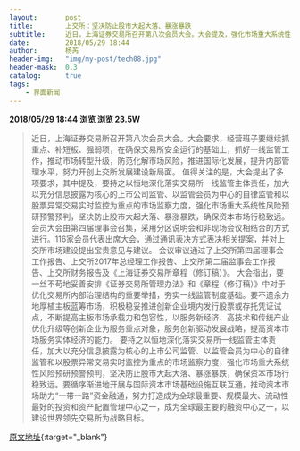 ```yaml
---
layout:       post
title:        上交所：坚决防止股市大起大落、暴涨暴跌
subtitle:     近日，上海证券交易所召开第八次会员大会。大会提及，强化市场重大系统性风险预研预警预判，坚决防止股市大起大落、暴涨暴跌。
date:         2018/05/29 18:44
author:       杨芮
header-img:   "img/my-post/tech08.jpg"
header-mask:  0.3
catalog:      true
tags:
    - 界面新闻
---
```


**2018/05/29 18:44**  **浏览 浏览 23.5W**

> 近日，上海证券交易所召开第八次会员大会。大会要求，经营班子要继续抓重点、补短板、强弱项，在确保交易所安全运行的基础上，抓好一线监管工作，推动市场转型升级，防范化解市场风险，推进国际化发展，提升内部管理水平，努力开创上交所发展建设新局面。
值得关注的是，大会提出了多项要求，其中提及，要持之以恒地深化落实交易所一线监管主体责任，加大以充分信息披露为核心的上市公司监管、以监管会员为中心的自律监管和以股票异常交易实时监控为重点的市场监察力度，强化市场重大系统性风险预研预警预判，坚决防止股市大起大落、暴涨暴跌，确保资本市场行稳致远。
会员大会由第四届理事会召集，采用分区说明会和非现场会议相结合的方式进行。116家会员代表出席大会，通过通讯表决方式表决相关提案，并对上交所市场建设提出宝贵意见与建议。
会议审议通过了上交所第四届理事会工作报告、上交所2017年总经理工作报告、上交所第二届监事会工作报告、上交所财务报告及《上海证券交易所章程（修订稿）》。
大会指出，要一丝不苟地妥善安排《证券交易所管理办法》和《章程（修订稿）》中对于优化交易所内部治理结构的重要举措，夯实一线监管制度基础。要不遗余力地厚植主板蓝筹市场，积极稳妥推进创新企业境内发行股票或存托凭证试点，不断提高主板市场承载力和包容性，以服务新经济、高技术和传统产业优化升级等创新企业为服务重点对象，服务创新驱动发展战略，提高资本市场服务实体经济的能力。
要持之以恒地深化落实交易所一线监管主体责任，加大以充分信息披露为核心的上市公司监管、以监管会员为中心的自律监管和以股票异常交易实时监控为重点的市场监察力度，强化市场重大系统性风险预研预警预判，坚决防止股市大起大落、暴涨暴跌，确保资本市场行稳致远。要循序渐进地开展与国际资本市场基础设施互联互通，推动资本市场助力“一带一路”资金融通，努力打造成为全球最重要、规模最大、流动性最好的投资和资产配置管理中心之一，成为全球最主要的融资中心之一，以建设世界领先交易所为战略目标。



[原文地址](http://www.jiemian.com/article/2181951.html){:target="_blank"}


